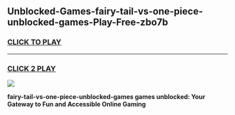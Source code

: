 
## Unblocked-Games-fairy-tail-vs-one-piece-unblocked-games-Play-Free-zbo7b
<h3>
<a href="https://premium76.site?title=fairy-tail-vs-one-piece-unblocked-games&ref=09A">CLICK TO PLAY</a></h3>
<hr>

<h3>
<a href="https://premium76.site?title=fairy-tail-vs-one-piece-unblocked-games&ref=09A">CLICK 2 PLAY</a>
  
</h3>

<a href="https://premium76.site?title=fairy-tail-vs-one-piece-unblocked-games&ref=09A"><img src="https://clearcache.store/games.png"></a>


**fairy-tail-vs-one-piece-unblocked-games games unblocked: Your Gateway to Fun and Accessible Online Gaming**

